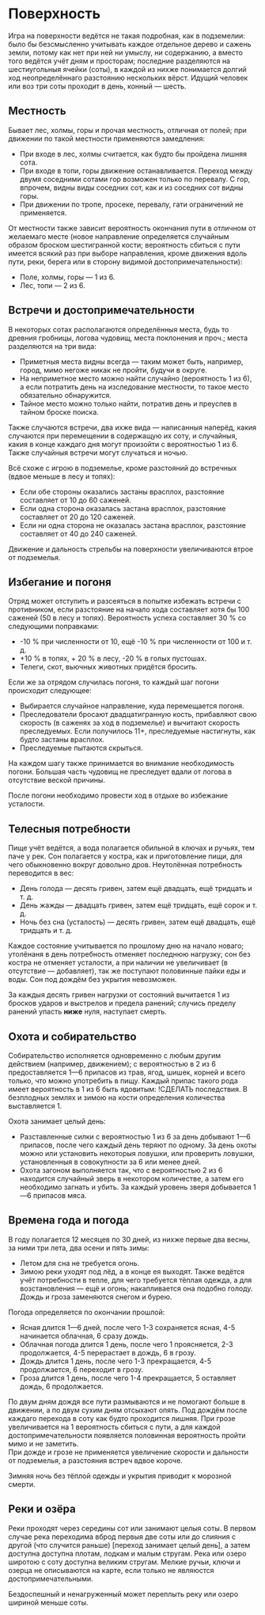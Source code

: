 # Поверхность

Игра на поверхности ведётся не такая подробная, как в подземелии: было бы безсмысленно учитывать каждое отдельное дерево и сажень земли, потому как нет при ней ни умыслу, ни содержанию, а вместо того ведётся учёт дням и просторам; последние разделяются на шестиугольныя ячейки (соты), в каждой из нихже понимается долгий ход неопределённаго разстоянию нескольких вёрст. Идущий человек или воз три соты проходит в день, конный — шесть.

 ## Местность

 Бывает лес, холмы, горы и прочая местность, отличная от полей; при движении по такой местности применяются замедления:
 * При входе в лес, холмы считается, как будто бы пройдена лишняя сота.
 * При входе в топи, горы движение останавливается. Переход между двумя соседними сотами гор возможен только по перевалу. С гор, впрочем, видны виды соседних сот, как и из соседних сот видны горы.
 * При движении по тропе, просеке, перевалу, гати ограничений не применяется.

От местности также зависит вероятность окончания пути в отличном от желаемаго месте (новое направление определяется случайным образом броском шестигранной кости; вероятность сбиться с пути имеется всякий раз при выборе направления, кроме движения вдоль пути, реки, берега или в сторону видимой достопримечательности):
* Поле, холмы, горы — 1 из 6.
* Лес, топи — 2 из 6.

## Встречи и достопримечательности

В некоторых сотах располагаются определённыя места, будь то древния гробницы, логова чудовищ, места поклонения и проч.; места разделяются на три вида:
* Приметныя места видны всегда — таким может быть, например, город, мимо негоже никак не пройти, будучи в округе.
* На неприметное место можно найти случайно (вероятность 1 из 6), а если потратить день на изследование местности, то такое место обязательно обнаружится.
* Тайное место можно только найти, потратив день и преуспев в тайном броске поиска.

Также случаются встречи, два ихже вида — написанныя наперёд, какия случаются при перемещении в содержащую их соту, и случайныя, какия в конце каждаго дня могут произойти с вероятностью 1 из 6. Также случайныя встречи могут случаться и ночью.

Всё схоже с игрою в подземелье, кроме разстояний до встречных (вдвое меньше в лесу и топях):
* Если обе стороны оказались застаны врасплох, разстояние составляет от 10 до 60 саженей.
* Если одна сторона оказалась застана врасплох, разстояние составляет от 20 до 120 саженей.
* Если ни одна сторона не оказалась застана врасплох, разстояние составляет от 40 до 240 саженей.

Движение и дальность стрельбы на поверхности увеличиваются втрое от подземелья.

## Избегание и погоня

Отряд может отступить и разсеяться в попытке избежать встречи с противником, если разстояние на начало хода составляет хотя бы 100 саженей (50 в лесу и топях). Вероятность успеха составляет 30 % со следующими поправками:
* -10 % при численности от 10, ещё -10 % при численности от 100 и т. д.
* +10 % в топях, + 20 % в лесу, -20 % в голых пустошах.
* Телеги, скот, вьючных животных придётся бросить.

Если же за отрядом случилась погоня, то каждый шаг погони происходит следующее:
* Выбирается случайное направление, куда перемещается погоня.
* Преследователи бросают двадцатигранную кость, прибавляют свою скорость (в саженях за ход в подземелье) и вычитают скорость преследуемых. Если получилось 11+, преследуемые настигнуты, как будто застаны врасплох.
* Преследуемые пытаются скрыться.

На каждом шагу также принимается во внимание необходимость погони. Большая часть чудовищ не преследует вдали от логова в отсутствие веской причины.

После погони необходимо провести ход в отдыхе во избежание усталости.

## Телесныя потребности

Пище учёт ведётся, а вода полагается обильной в ключах и ручьях, тем паче у рек. Сон полагается у костра, как и приготовление пищи, для чего обыкновенно вокруг довольно дров. Неутолённая потребность переводится в вес:
* День голода — десять гривен, затем ещё двадцать, ещё тридцать и т. д.
* День жажды — двадцать гривен, затем  ещё тридцать,  ещё сорок и т. д.
* Ночь без сна (усталость) — десять гривен, затем ещё двадцать, ещё тридцать и т. д.

Каждое состояние учитывается по прошлому дню на начало новаго; утолёнаня в день потребность отменяет последнюю нагрузку; сон без костра не отменяет усталости, а при наличии не увеличивает (в отсутствие — добавляет), так же поступают половинные пайки еды и воды. Сон под дождём без укрытия невозможен.

За каждыя десять гривен нагрузки от состояний вычитается 1 из бросков ударов и выстрелов и предела ранений; случись пределу ранений упасть **ниже** нуля, наступает смерть.

## Охота и собирательство

Собирательство исполняется одновременно с любым другим действием (например, движением); с вероятностью в 2 из 6 предоставляется 1—6 припасов из трав, ягод, шишек, корней и всего только, что можно употребить в пищу. Каждый припас такого рода имеет вероятность в 1 из 6 быть ядовитым: !СДЕЛАТЬ последствия. В безплодных землях и зимою на кости определения количества выставляется 1.

Охота занимает целый день:
* Разставленные силки с вероятностью 1 из 6 за день добывают 1—6 припасов, после чего каждый день теряют по одному. За день охоты можно или установить некоторыя ловушки, или проверить ловушки, установленныя в совокупности за 6 или менее дней.
* Охота загоном выполняется так, что с вероятностью 2 из 6 находится случайный зверь в некотором количестве, а затем его необходимо загнать и убить. За каждый уровень зверя добывается 1—6 припасов мяса.

## Времена года и погода

В году полагается 12 месяцев по 30 дней, из нихже первые два весны, за ними три лета, два осени и пять зимы:
* Летом для сна не требуется огонь.
* Зимою реки уходят под лёд, а в конце ея выходят. Также ведётся учёт потребности в тепле, для чего требуется тёплая одежда, а для возстановления — ещё и огонь; накапливается она подобно голоду. Дождь и гроза заменяются снегом и бурею.

Погода определяется по окончании прошлой:
* Ясная длится 1—6 дней, после чего 1-3 сохраняется ясная, 4-5 начинается облачная, 6 сразу дождь.
* Облачная погода длится 1 день, после чего 1 проясняется, 2-3 продолжается, 4-5 перерастает в дождь, 6 в грозу.
* Дождь длится 1 день, после чего 1-3 прекращается, 4-5 продолжается, 6 переходит в грозу.
* Гроза длится 1 день, после чего 1-4 прекращается, 5 оставляет дождь, 6 продолжается.

По двум дням дождя все пути размываются и не помогают больше в движении, а по двум сухим дням отсыхают опять. Под дождём после каждаго перехода в соту как будто проходится лишняя. При грозе увеличивается на 1 вероятность сбиться с пути, а для каждой достопримечательности появляется половинная вероятность пройти мимо и не заметить.  
При дожде и грозе не применяется увеличение скорости и дальности от подземелья, а разстояния встреч вдвое короче.

Зимняя ночь без тёплой одежды и укрытия приводит к морозной смерти.

## Реки и озёра

Реки проходят через середины сот или занимают целыя соты. В первом случае река переходима вброд первыя две соты или до слияния с другой (что случится раньше) [переход занимает целый день], а затем доступна доступна плотам, лодкам и малым стругам. Река или озеро широтою с соту доступна великим стругам. Мелкие ручьи, ключи и озерца не описываются на карте, если только не являюстся достопримечательными.

Бездоспешный и ненагруженный может переплыть реку или озеро шириной меньше соты.
